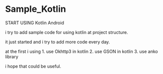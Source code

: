 # Sample_Kotlin


START USING Kotlin Android

i try to add sample code for using kotlin at project structure.

it just started and i try to add more code every day.

at the first i using 
      1. use Okhttp3 in kotlin
      2. use GSON    in kotlin
      3. use anko library 


 i hope that could be useful.
